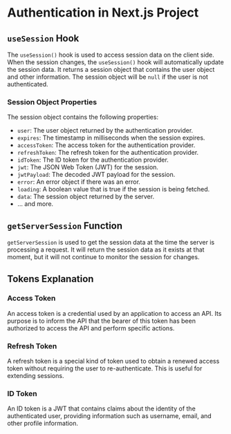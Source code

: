 # Authentication in Next.js Project

## `useSession` Hook

The `useSession()` hook is used to access session data on the client side. When the session changes, the `useSession()` hook will automatically update the session data. It returns a session object that contains the user object and other information. The session object will be `null` if the user is not authenticated.

### Session Object Properties

The session object contains the following properties:

- `user`: The user object returned by the authentication provider.
- `expires`: The timestamp in milliseconds when the session expires.
- `accessToken`: The access token for the authentication provider.
- `refreshToken`: The refresh token for the authentication provider.
- `idToken`: The ID token for the authentication provider.
- `jwt`: The JSON Web Token (JWT) for the session.
- `jwtPayload`: The decoded JWT payload for the session.
- `error`: An error object if there was an error.
- `loading`: A boolean value that is true if the session is being fetched.
- `data`: The session object returned by the server.
- ... and more.

## `getServerSession` Function

`getServerSession` is used to get the session data at the time the server is processing a request. It will return the session data as it exists at that moment, but it will not continue to monitor the session for changes.

## Tokens Explanation

### Access Token

An access token is a credential used by an application to access an API. Its purpose is to inform the API that the bearer of this token has been authorized to access the API and perform specific actions.

### Refresh Token

A refresh token is a special kind of token used to obtain a renewed access token without requiring the user to re-authenticate. This is useful for extending sessions.

### ID Token

An ID token is a JWT that contains claims about the identity of the authenticated user, providing information such as username, email, and other profile information.

